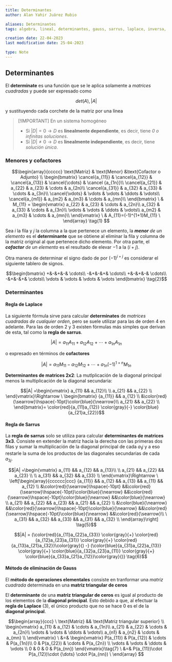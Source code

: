 ```yaml
---
title: Determinantes
author: Alan Yahir Juárez Rubio

aliases: Determinantes
tags: algebra, lineal, determinantes, gauss, sarrus, laplace, inversa, menor, cofactor, adjunta, triangular

creation date: 22-04-2023
last modification date: 25-04-2023

type: Note
---
```


## Determinantes

El **determinate** es una función que se le aplica solamente a _matrices cuadradas_ y puede ser expresado como 

$$det(A), |A|$$

y sustituyendo cada corchete de la matriz por una línea

> [!IMPORTANT] En un sistema homogéneo
> 
> - Si $|D| = 0 \to D$ es **linealmente dependiente**, es decir, tiene _0  o infinitas soluciones_. 
> - Si $|D| \neq 0 \to D$ es **linealmente independiente**, es decir, tiene _solución única_.

### Menores y cofactores

$$\begin{array}{ccccc}
\text{Matriz} & \text{Menor} &\text{Cofactor o Adjunto}
\\ 
\begin{bmatrix} \cancel{a_{11}} & \cancel{a_{12}} & \cancel{a_{13}} & \cancel{\cdots} & \cancel {a_{1n}}\\
\cancel{a_{21}} & a_{22} & a_{23} & \cdots & a_{2n}\\
\cancel{a_{31}} & a_{32} & a_{33} & \cdots & a_{3n}\\
\cancel{\vdots} & \vdots & \vdots & \ddots & \vdots\\ 
\cancel{a_{m1}} & a_{m2} & a_{m3} & \cdots & a_{mn}\\
\end{bmatrix}
\
& M_{11} = \begin{vmatrix}
a_{22} & a_{23} & \cdots & a_{2n}\\
a_{32} & a_{33} & \cdots & a_{3n}\\
\vdots & \vdots & \ddots & \vdots\\ 
a_{m2} & a_{m3} & \cdots & a_{mn}\\
\end{vmatrix} 
\
& A_{11}=(-1)^{1+1}M_{11}
\
\end{array} \tag{1}
$$

Sea $i$ la fila y $j$ la columna a la que pertenece un elemento, la _**menor** de un elemento_ es el **determinante** que se obtiene al eliminar la fila y columna de la matriz original al que pertenece dicho elemento. Por otra parte, el _**cofactor** de un elemento_ es el resultado de elevar $-1$ a la ($i + j$).

Otra manera de determinar el signo dado de por $(-1)^{i+j}$ es considerar el siguiente tablero de signos.

$$\begin{bmatrix}
+&-&+&-& \cdots\\
-&+&-&+& \cdots\\
+&-&+&-& \cdots\\  
-&+&-&+& \cdots\\
\vdots & \vdots & \vdots & \vdots 
\end{bmatrix} \tag{2}$$

### Determinantes

#### Regla de Laplace

La siguiente fórmula sirve para calcular **determinates** de _matrices cuadradas de cualquier orden_, pero se suele utilizar para las de orden 4 en adelante. Para las de orden 2 y 3 existen fórmulas más simples que derivan de esta, tal como la **regla de sarrus**.

$$|A| = a_{11}A_{11} + a_{12}A_{12} + \cdots + a_{1n}A_{1n} \tag{3}$$

o expresado en términos de **cofactores**

$$|A| = a_{11}M_{11} - a_{12}M_{12} + \cdots + a_{1n}(-1)^{1+n}M_{1n} \tag{4}$$

**Determinantes de matrices 2x2**: La mutlplicación de la diagonal principal menos la multiplicación de la diagonal secundaria: 

$$|A| =\begin{vmatrix} 
a_{11} && a_{12}\\
\\
a_{21} && a_{22} \\
\end{vmatrix}\Rightarrow
\
\begin{bmatrix}
{a_{11}} && a_{12} \\
&\color{red}{\searrow}\hspace{-10pt}\color{blue}{\nearrow}\\ 
a_{21} && a_{22}
\\
\end{bmatrix}= \color{red}{a_{11}a_{12}} \color{gray}{-} \color{blue}{a_{21}a_{22}}$$

#### Regla de Sarrus

La **regla de sarrus** solo se utiliza para calcular **determinantes de matrices 3x3**. Consiste en extender la matriz hacia la derecha con las primeras dos filas y sumar la multiplicación de la diagonal principal de cada $a_1j$ y a eso restarle la suma de los productos de las diagonales secundarias de cada $a_{3j}$.

$$|A| =\begin{vmatrix} 
a_{11} && a_{12} && a_{13}\\
\\
a_{21} && a_{22} && a_{23} \\
\\
a_{31} && a_{32} && a_{33} \\ 
\end{vmatrix}\Rightarrow
\
\left[\begin{array}{cccccc|ccc}
{a_{11}} && a_{12} && a_{13} && a_{11} && a_{12}
\\
&\color{red}{\searrow}\hspace{-10pt} &&\color{red}{\searrow}\hspace{-10pt}\color{blue}{\nearrow}  &&\color{red}{\searrow}\hspace{-10pt}\color{blue}{\nearrow}  &&\color{blue}{\nearrow} 
\\
a_{21} && a_{22} && a_{23} && a_{21} && a_{22}
\\
&\color{blue}{\nearrow} &&\color{red}{\searrow}\hspace{-10pt}\color{blue}{\nearrow}  &&\color{red}{\searrow}\hspace{-10pt}\color{blue}{\nearrow}  &&\color{red}{\searrow}\\
\
a_{31} && a_{32} && a_{33} && a_{31} && a_{32} 
\\ 
\end{array}\right] \tag{5}$$

$$|A| = (\color{red}{a_{11}a_{22}a_{33}} \color{gray}{+} \color{red}{a_{12}a_{23}a_{31}} \color{gray}{+} \color{red}{a_{13}a_{21}a_{32}}\color{gray}{) -} (\color{blue}{a_{31}a_{22}a_{13}} \color{gray}{+} \color{blue}{a_{32}a_{23}a_{11}} \color{gray}{+} \color{blue}{a_{33}a_{21}a_{12}}\color{gray}{)} \tag{6}$$

<!-- 123, 231, 312 -->

#### Método de eliminación de Gauss

El **método de operaciones elementales** consiste en tranformar una _matriz cuadrada_ determinada en una **matriz triangular de ceros**

El **determinante** de una **matriz triangular de ceros** es igual al producto de los elementos de la **diagonal principal**. Esto debido a que, al efectuar la **regla de Laplace** $(3)$, el único producto que no se hace 0 es el de la **diagonal principal**. 

$$\begin{array}{ccc}
\
\text{Matriz} && \text{Matriz triangular superior}
\\ 
\begin{vmatrix}
a_{11} & a_{12} & \cdots & a_{1n}\\
a_{21} & a_{22} & \cdots & a_{2n}\\
\vdots & \vdots & \ddots & \vdots\\ 
a_{n1} & a_{n2} & \cdots & a_{mn}
\\
\end{vmatrix}
\
&=& \begin{vmatrix}
P(a_{11}) & P(a_{12})   & \cdots & P(a_{1n})\\
0      & P(a_{22})            & \cdots & P(a_{2n}) \\
\vdots & \vdots      & \ddots & \vdots  \\ 
0      & 0           & 0      & P(a_{nn}) 
\end{vmatrix}\tag{7}
\
&=& P(a_{11})\cdot P(a_{12})\cdot {\dots} \cdot P(a_{nn})
\
\end{array}
$$

